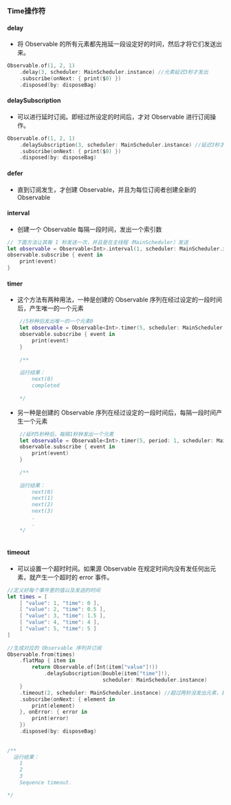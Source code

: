 
### Time操作符


#### delay
- 将 Observable 的所有元素都先拖延一段设定好的时间，然后才将它们发送出来。
```Swift
Observable.of(1, 2, 1)
    .delay(3, scheduler: MainScheduler.instance) //元素延迟3秒才发出
    .subscribe(onNext: { print($0) })
    .disposed(by: disposeBag)
```


#### delaySubscription
- 可以进行延时订阅。即经过所设定的时间后，才对 Observable 进行订阅操作。
```Swift
Observable.of(1, 2, 1)
    .delaySubscription(3, scheduler: MainScheduler.instance) //延迟3秒才开始订阅
    .subscribe(onNext: { print($0) })
    .disposed(by: disposeBag)
```


#### defer
- 直到订阅发生，才创建 Observable，并且为每位订阅者创建全新的 Observable


#### interval
- 创建一个 Observable 每隔一段时间，发出一个索引数
```Swift
// 下面方法让其每 1 秒发送一次，并且是在主线程（MainScheduler）发送
let observable = Observable<Int>.interval(1, scheduler: MainScheduler.instance)
observable.subscribe { event in
    print(event)
}

```


#### timer
- 这个方法有两种用法，一种是创建的 Observable 序列在经过设定的一段时间后，产生唯一的一个元素
```Swift
    //5秒种后发出唯一的一个元素0
    let observable = Observable<Int>.timer(5, scheduler: MainScheduler.instance)
    observable.subscribe { event in
        print(event)
    }
    
    /**
    
    运行结果：
        next(0)
        completed
        
    */
```
- 另一种是创建的 Observable 序列在经过设定的一段时间后，每隔一段时间产生一个元素
```Swift
    //延时5秒种后，每隔1秒钟发出一个元素
    let observable = Observable<Int>.timer(5, period: 1, scheduler: MainScheduler.instance)
    observable.subscribe { event in
        print(event)
    }
    
    /**
    
    运行结果：
        next(0)
        next(1)
        next(2)
        next(3)
        .
        .
    */
    
```


#### timeout
- 可以设置一个超时时间。如果源 Observable 在规定时间内没有发任何出元素，就产生一个超时的 error 事件。
```Swift
//定义好每个事件里的值以及发送的时间
let times = [
    [ "value": 1, "time": 0 ],
    [ "value": 2, "time": 0.5 ],
    [ "value": 3, "time": 1.5 ],
    [ "value": 4, "time": 4 ],
    [ "value": 5, "time": 5 ]
]
 
//生成对应的 Observable 序列并订阅
Observable.from(times)
    .flatMap { item in
        return Observable.of(Int(item["value"]!))
            .delaySubscription(Double(item["time"]!),
                               scheduler: MainScheduler.instance)
    }
    .timeout(2, scheduler: MainScheduler.instance) //超过两秒没发出元素，则产生error事件
    .subscribe(onNext: { element in
        print(element)
    }, onError: { error in
        print(error)
    })
    .disposed(by: disposeBag)
    
    
/**
  运行结果：
    1
    2
    3
    Sequence timeout.

*/
```

